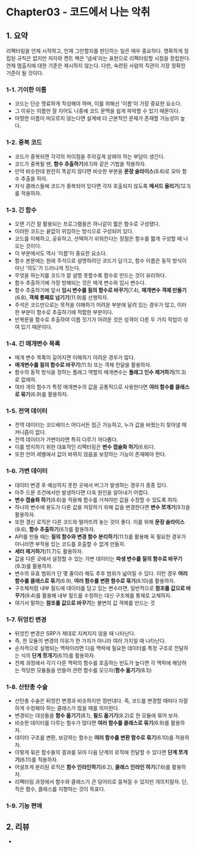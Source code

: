 # Chapter03 - 코드에서 나는 악취

## 1. 요약
리팩터링을 언제 시작하고, 언제 그만할지를 판단하는 일은 매우 중요하다. 
명확하게 정립된 규칙은 없지만 저자와 켄트 벡은 '냄새'라는 표현으로 리팩터링할 시점을 정립한다.
언제 멈출지에 대한 기준은 제시하지 않는다. 다만, 숙련된 사람의 직관이 가장 정확한 기준이 될 것이다. 
### 1-1. 기이한 이름
- 코드는 단순 명료하게 작성해야 하며, 이를 위해선 '이름'이 가장 중요한 요소다. 
- 그 이유는 이름만 잘 지어도 나중에 코드 문맥을 쉽게 파악할 수 있기 때문이다.
- 마땅한 이름이 떠오르지 않는다면 설계에 더 근본적인 문제가 존재할 가능성이 높다. 
### 1-2. 중복 코드
- 코드가 중복되면 각각의 차이점을 주의깊게 살펴야 하는 부담이 생긴다. 
- 코드가 중복될 땐, **함수 추출하기**(6.1)와 같은 기법을 적용하자.
- 만약 비슷한데 완전히 똑같지 않다면 비슷한 부분을 **문장 슬라이스**(8.6)로 모아 함수 추출을 하자.
- 자식 클래스들에 코드가 중복되어 있다면 각자 호출되지 않도록 **메서드 올리기**(12.1)를 적용하자.
### 1-3. 긴 함수
- 오랜 기간 잘 활용되는 프로그램들은 하나같이 짧은 함수로 구성됐다.
- 이러한 코드는 끝없이 위임하는 방식으로 구성되어 있다. 
- 코드를 이해하고, 공유하고, 선택하기 쉬워진다는 장점은 함수를 짧게 구성할 때 나오는 것이다.
- 이 부분에서도 역시 '이름'이 중요한 요소다.
- 함수 본문에는 원래 주석으로 설명하려던 코드가 담기고, 함수 이름은 동작 방식이 아닌 '의도'가 드러나게 짓는다.
- 무엇을 하는지를 코드가 잘 설명 못할수록 함수로 만드는 것이 유리하다.
- 함수 추출하기에 가장 방해되는 것은 매개 변수와 임시 변수다. 
- 함수 추출하기에 앞서 **임시 변수를 질의 함수로 바꾸기**(7.4), **매개변수 객체 만들기**(6.8), **객체 통째로 넘기기**(11.9)를 선행하자.
- 주석은 코드만으로는 목적을 이해하기 어려운 부분에 달려 있는 경우가 많고, 이러한 부분이 함수로 추출하기에 적합한 부분이다.
- 반복문을 함수로 추출하여 이름 짓기가 어려운 것은 성격이 다른 두 가지 작업이 섞여 있기 때문이다.
### 1-4. 긴 매개변수 목록
- 매개 변수 목록이 길어지면 이해하기 어려운 경우가 많다. 
- **매개변수를 질의 함수로 바꾸기**(11.5) 또는 객체 전달을 활용하자.
- 함수의 동작 방식을 정하는 플래그 역할의 매개변수는 **플래그 인수 제거하기**(11.3)로 없애자.
- 여러 개의 함수가 특정 매개변수의 값을 공통적으로 사용한다면 **여러 함수를 클래스로 묶기**(6.9)를 활용하자.
### 1-5. 전역 데이터
- 전역 데이터는 코드베이스 어디서든 접근 가능하고, 누가 값을 바꿨는지 찾아낼 메커니즘이 없다.
- 전역 데이터가 가변이라면 특히 다루기 까다롭다.
- 이를 방지하기 위한 대표적인 리팩터링은 **변수 캡슐화 하기**(6.6)다.
- 또한 언어 레벨에서 값이 바뀌지 않음을 보장하는 기능이 존재해야 한다.
### 1-6. 가변 데이터
- 데이터 변경 후 예상하지 못한 곳에서 버그가 발생하는 경우가 종종 있다.
- 아주 드문 조건에서만 발생하다면 더욱 원인을 알아내기 어렵다. 
- **변수 캡슐화 하기**(6.6)을 적용해 함수를 거쳐야만 값을 수정할 수 있도록 하자.
- 하나의 변수에 용도가 다른 값을 저장하기 위해 값을 변경한다면 **변수 쪼개기**(9.1)을 활용하자.
- 또한 갱신 로직은 다른 코드와 떨어뜨려 놓는 것이 좋다. 이를 위해 **문장 슬라이스**(8.6), **함수 추출하기**(6.1)를 활용하자.
- API를 만들 때는 **질의 함수와 변경 함수 분리하기**(11.1)를 활용해 꼭 필요한 경우가 아니라면 부작용 있는 코드를 호출할 수 없게 만들자.
- **세터 제거하기**(11.7)도 활용하자.
- 값을 다른 곳에서 설정할 수 있는 가변 데이터는 **파생 변수를 질의 함수로 바꾸기**(9.3)를 활용하자.
- 변수의 유효 범위가 단 몇 줄이라 해도 추후 범위가 넓어질 수 있다. 이런 경우 **여러 함수를 클래스로 묶기**(6.9), **여러 함수를 변환 함수로 묶기**(6.10)를 활용하자.
- 구조체처럼 내부 필드에 데이터를 담고 있는 변수라면, 일반적으로 **참조를 값으로 바꾸기**(9.4)를 활용해 내부 필드를 수정하는 대신 구조체를 통재로 교체하자.
- 여기서 말하는 **참조를 값으로 바꾸기**는 불변의 값 객체를 만드는 것
### 1-7. 뒤엉킨 변경
- 뒤엉킨 변경은 SRP가 제대로 지켜지지 않을 때 나타난다.
- 즉, 한 모듈의 변경의 이유가 한 가지가 아니라 여러 가지일 때 나타난다. 
- 순차적으로 실행되는 맥락이라면 다음 맥락에 필요한 데이터를 특정 구조로 전달하는 식의 **단계 쪼개기**(6.11)를 활용하자.
- 전체 과정에서 각기 다른 맥락의 함수를 호출하는 빈도가 높다면 각 맥락에 해당하는 적당한 모듈들을 만들어 관련 함수를 모으자(**함수 옮기기**(8.1))
### 1-8. 산탄총 수술
- 산탄총 수술은 뒤엉킨 변경과 비슷하지만 정반대다. 즉, 코드를 변경할 때마다 자잘하게 수정해야 하는 클래스가 많을 때를 의미한다.
- 변경되는 대상들을 **함수 옮기기**(8.1), **필드 옮기기**(8.2)로 한 모듈에 묶어 보자.
- 비슷한 데이터를 다루는 함수가 많다면 **여러 함수를 클래스로 묶기**(6.9)를 활용하자.
- 데이터 구조를 변환, 보강하는 함수는 **여러 함수를 변환 함수로 묶기**(6.10)를 적용하자.
- 이렇게 묶은 함수들의 결과를 모아 다음 단계의 로직에 전달할 수 있다면 **단계 쪼개기**(6.11)를 적용하자.
- 어설프게 분리된 로직은 **함수 인라인하기**(6.2), **클래스 인라인 하기**(7.6)를 활용하자.
- 리팩터링 과정에서 함수와 클래스가 큰 덩어리로 뭉쳐질 수 있지만 개의치말자. 단, 작은 함수, 클래스를 지향하는 것이 목표다.
### 1-9. 기능 편애 


## 2. 리뷰
- 